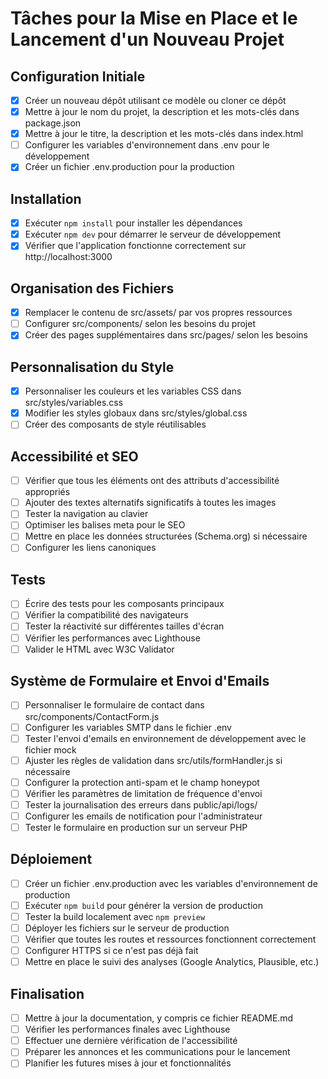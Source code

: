 # Tâches pour la Mise en Place et le Lancement d'un Nouveau Projet

## Configuration Initiale
- [x] Créer un nouveau dépôt utilisant ce modèle ou cloner ce dépôt
- [x] Mettre à jour le nom du projet, la description et les mots-clés dans package.json
- [x] Mettre à jour le titre, la description et les mots-clés dans index.html
- [ ] Configurer les variables d'environnement dans .env pour le développement
- [x] Créer un fichier .env.production pour la production

## Installation
- [x] Exécuter `npm install` pour installer les dépendances
- [x] Exécuter `npm dev` pour démarrer le serveur de développement
- [x] Vérifier que l'application fonctionne correctement sur http://localhost:3000

## Organisation des Fichiers
- [x] Remplacer le contenu de src/assets/ par vos propres ressources
- [ ] Configurer src/components/ selon les besoins du projet
- [x] Créer des pages supplémentaires dans src/pages/ selon les besoins

## Personnalisation du Style
- [x] Personnaliser les couleurs et les variables CSS dans src/styles/variables.css
- [x] Modifier les styles globaux dans src/styles/global.css
- [ ] Créer des composants de style réutilisables

## Accessibilité et SEO
- [ ] Vérifier que tous les éléments ont des attributs d'accessibilité appropriés
- [ ] Ajouter des textes alternatifs significatifs à toutes les images
- [ ] Tester la navigation au clavier
- [ ] Optimiser les balises meta pour le SEO
- [ ] Mettre en place les données structurées (Schema.org) si nécessaire
- [ ] Configurer les liens canoniques

## Tests
- [ ] Écrire des tests pour les composants principaux
- [ ] Vérifier la compatibilité des navigateurs
- [ ] Tester la réactivité sur différentes tailles d'écran
- [ ] Vérifier les performances avec Lighthouse
- [ ] Valider le HTML avec W3C Validator

## Système de Formulaire et Envoi d'Emails
- [ ] Personnaliser le formulaire de contact dans src/components/ContactForm.js
- [ ] Configurer les variables SMTP dans le fichier .env
- [ ] Tester l'envoi d'emails en environnement de développement avec le fichier mock
- [ ] Ajuster les règles de validation dans src/utils/formHandler.js si nécessaire
- [ ] Configurer la protection anti-spam et le champ honeypot
- [ ] Vérifier les paramètres de limitation de fréquence d'envoi
- [ ] Tester la journalisation des erreurs dans public/api/logs/
- [ ] Configurer les emails de notification pour l'administrateur
- [ ] Tester le formulaire en production sur un serveur PHP

## Déploiement
- [ ] Créer un fichier .env.production avec les variables d'environnement de production
- [ ] Exécuter `npm build` pour générer la version de production
- [ ] Tester la build localement avec `npm preview`
- [ ] Déployer les fichiers sur le serveur de production
- [ ] Vérifier que toutes les routes et ressources fonctionnent correctement
- [ ] Configurer HTTPS si ce n'est pas déjà fait
- [ ] Mettre en place le suivi des analyses (Google Analytics, Plausible, etc.)

## Finalisation
- [ ] Mettre à jour la documentation, y compris ce fichier README.md
- [ ] Vérifier les performances finales avec Lighthouse
- [ ] Effectuer une dernière vérification de l'accessibilité
- [ ] Préparer les annonces et les communications pour le lancement
- [ ] Planifier les futures mises à jour et fonctionnalités